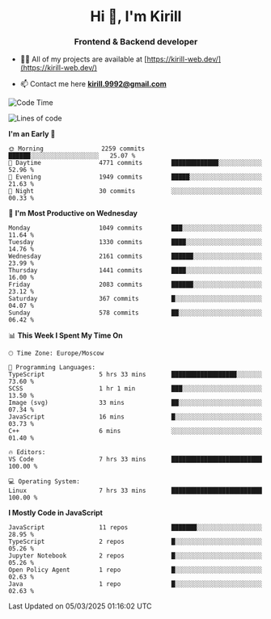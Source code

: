<h1 align="center">Hi 👋, I'm Kirill</h1>
<h3 align="center">Frontend & Backend developer</h3>

- 👨‍💻 All of my projects are available at [https://kirill-web.dev/](https://kirill-web.dev/)

- 📫 Contact me here **kirill.9992@gmail.com**











<!--START_SECTION:waka-->
![Code Time](http://img.shields.io/badge/Code%20Time-2%2C148%20hrs%2015%20mins-blue)

![Lines of code](https://img.shields.io/badge/From%20Hello%20World%20I%27ve%20Written-5.4%20million%20lines%20of%20code-blue)

**I'm an Early 🐤** 

```text
🌞 Morning                2259 commits        ██████░░░░░░░░░░░░░░░░░░░   25.07 % 
🌆 Daytime                4771 commits        █████████████░░░░░░░░░░░░   52.96 % 
🌃 Evening                1949 commits        █████░░░░░░░░░░░░░░░░░░░░   21.63 % 
🌙 Night                  30 commits          ░░░░░░░░░░░░░░░░░░░░░░░░░   00.33 % 
```
📅 **I'm Most Productive on Wednesday** 

```text
Monday                   1049 commits        ███░░░░░░░░░░░░░░░░░░░░░░   11.64 % 
Tuesday                  1330 commits        ████░░░░░░░░░░░░░░░░░░░░░   14.76 % 
Wednesday                2161 commits        ██████░░░░░░░░░░░░░░░░░░░   23.99 % 
Thursday                 1441 commits        ████░░░░░░░░░░░░░░░░░░░░░   16.00 % 
Friday                   2083 commits        ██████░░░░░░░░░░░░░░░░░░░   23.12 % 
Saturday                 367 commits         █░░░░░░░░░░░░░░░░░░░░░░░░   04.07 % 
Sunday                   578 commits         ██░░░░░░░░░░░░░░░░░░░░░░░   06.42 % 
```


📊 **This Week I Spent My Time On** 

```text
🕑︎ Time Zone: Europe/Moscow

💬 Programming Languages: 
TypeScript               5 hrs 33 mins       ██████████████████░░░░░░░   73.60 % 
SCSS                     1 hr 1 min          ███░░░░░░░░░░░░░░░░░░░░░░   13.50 % 
Image (svg)              33 mins             ██░░░░░░░░░░░░░░░░░░░░░░░   07.34 % 
JavaScript               16 mins             █░░░░░░░░░░░░░░░░░░░░░░░░   03.73 % 
C++                      6 mins              ░░░░░░░░░░░░░░░░░░░░░░░░░   01.40 % 

🔥 Editors: 
VS Code                  7 hrs 33 mins       █████████████████████████   100.00 % 

💻 Operating System: 
Linux                    7 hrs 33 mins       █████████████████████████   100.00 % 
```

**I Mostly Code in JavaScript** 

```text
JavaScript               11 repos            ███████░░░░░░░░░░░░░░░░░░   28.95 % 
TypeScript               2 repos             █░░░░░░░░░░░░░░░░░░░░░░░░   05.26 % 
Jupyter Notebook         2 repos             █░░░░░░░░░░░░░░░░░░░░░░░░   05.26 % 
Open Policy Agent        1 repo              █░░░░░░░░░░░░░░░░░░░░░░░░   02.63 % 
Java                     1 repo              █░░░░░░░░░░░░░░░░░░░░░░░░   02.63 % 
```




 Last Updated on 05/03/2025 01:16:02 UTC
<!--END_SECTION:waka-->
